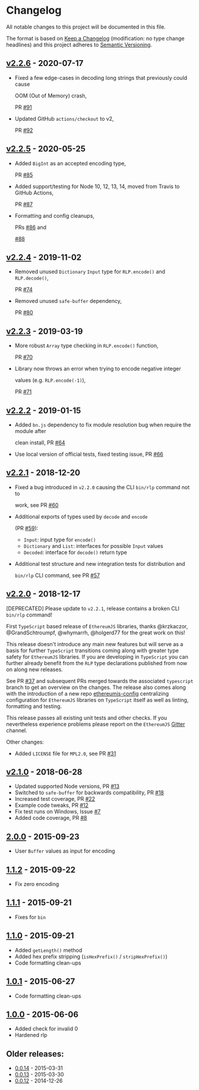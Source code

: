 # Changelog

All notable changes to this project will be documented in this file.

The format is based on [Keep a Changelog](http://keepachangelog.com/en/1.0.0/) \(modification: no type change headlines\) and this project adheres to [Semantic Versioning](http://semver.org/spec/v2.0.0.html).

## [v2.2.6](https://github.com/ethereumjs/rlp/compare/2.2.5...v2.2.6) - 2020-07-17

* Fixed a few edge-cases in decoding long strings that previously could cause

  OOM \(Out of Memory\) crash,

  PR [\#91](https://github.com/ethereumjs/rlp/pull/91)

* Updated GitHub `actions/checkout` to v2,

  PR [\#92](https://github.com/ethereumjs/rlp/pull/92)

## [v2.2.5](https://github.com/ethereumjs/rlp/compare/2.2.4...v2.2.5) - 2020-05-25

* Added `BigInt` as an accepted encoding type,

  PR [\#85](https://github.com/ethereumjs/rlp/pull/85)

* Added support/testing for Node 10, 12, 13, 14, moved from Travis to GitHub Actions,

  PR [\#87](https://github.com/ethereumjs/rlp/pull/87)

* Formatting and config cleanups,

  PRs [\#86](https://github.com/ethereumjs/rlp/pull/86) and

  [\#88](https://github.com/ethereumjs/rlp/pull/88)

## [v2.2.4](https://github.com/ethereumjs/rlp/compare/2.2.3...v2.2.4) - 2019-11-02

* Removed unused `Dictionary` `Input` type for `RLP.encode()` and `RLP.decode()`,

  PR [\#74](https://github.com/ethereumjs/rlp/pull/74)

* Removed unused `safe-buffer` dependency,

  PR [\#80](https://github.com/ethereumjs/rlp/pull/80)

## [v2.2.3](https://github.com/ethereumjs/rlp/compare/2.2.2...v2.2.3) - 2019-03-19

* More robust `Array` type checking in `RLP.encode()` function,

  PR [\#70](https://github.com/ethereumjs/rlp/pull/70)

* Library now throws an error when trying to encode negative integer

  values \(e.g. `RLP.encode(-1)`\),

  PR [\#71](https://github.com/ethereumjs/rlp/pull/70)

## [v2.2.2](https://github.com/ethereumjs/rlp/compare/2.2.1...v2.2.2) - 2019-01-15

* Added `bn.js` dependency to fix module resolution bug when require the module after

  clean install, PR [\#64](https://github.com/ethereumjs/rlp/pull/64)

* Use local version of official tests, fixed testing issue, PR [\#66](https://github.com/ethereumjs/rlp/pull/66)

## [v2.2.1](https://github.com/ethereumjs/rlp/compare/2.2.0...v2.2.1) - 2018-12-20

* Fixed a bug introduced in `v2.2.0` causing the CLI `bin/rlp` command not to

  work, see PR [\#60](https://github.com/ethereumjs/rlp/pull/60)

* Additional exports of types used by `decode` and `encode`

  \(PR [\#59](https://github.com/ethereumjs/rlp/pull/59)\):

  * `Input`: input type for `encode()`
  * `Dictionary` and `List`: interfaces for possible `Input` values
  * `Decoded`: interface for `decode()` return type

* Additional test structure and new integration tests for distribution and

  `bin/rlp` CLI command, see PR [\#57](https://github.com/ethereumjs/rlp/pull/57)

## [v2.2.0](https://github.com/ethereumjs/rlp/compare/2.1.0...v2.2.0) - 2018-12-17

\[DEPRECATED\] Please update to `v2.2.1`, release contains a broken CLI `bin/rlp` command!

First `TypeScript` based release of `EthereumJS` libraries, thanks @krzkaczor, @GrandSchtroumpf, @whymarrh, @holgerd77 for the great work on this!

This release doesn't introduce any main new features but will serve as a basis for further `TypeScript` transitions coming along with greater type safety for `EthereumJS` libraries. If you are developing in `TypeScript` you can further already benefit from the `RLP` type declarations published from now on along new releases.

See PR [\#37](https://github.com/ethereumjs/rlp/pull/37) and subsequent PRs merged towards the associated `typescript` branch to get an overview on the changes. The release also comes along with the introduction of a new repo [ethereumjs-config](https://github.com/ethereumjs/ethereumjs-config) centralizing configuration for `EthereumJS` libraries on `TypeScript` itself as well as linting, formatting and testing.

This release passes all existing unit tests and other checks. If you nevertheless experience problems please report on the `EthereumJS` [Gitter](https://gitter.im/ethereum/ethereumjs) channel.

Other changes:

* Added `LICENSE` file for `MPL2.0`, see PR [\#31](https://github.com/ethereumjs/rlp/pull/31)

## [v2.1.0](https://github.com/ethereumjs/rlp/compare/2.0.0...v2.1.0) - 2018-06-28

* Updated supported Node versions, PR [\#13](https://github.com/ethereumjs/rlp/pull/13)
* Switched to `safe-buffer` for backwards compatibility, PR [\#18](https://github.com/ethereumjs/rlp/pull/18)
* Increased test coverage, PR [\#22](https://github.com/ethereumjs/rlp/pull/22)
* Example code tweaks, PR [\#12](https://github.com/ethereumjs/rlp/pull/12)
* Fix test runs on Windows, Issue [\#7](https://github.com/ethereumjs/rlp/issues/7)
* Added code coverage, PR [\#8](https://github.com/ethereumjs/rlp/pull/8)

## [2.0.0](https://github.com/ethereumjs/rlp/compare/1.1.2...2.0.0) - 2015-09-23

* User `Buffer` values as input for encoding

## [1.1.2](https://github.com/ethereumjs/rlp/compare/1.1.1...1.1.2) - 2015-09-22

* Fix zero encoding

## [1.1.1](https://github.com/ethereumjs/rlp/compare/1.1.0...1.1.1) - 2015-09-21

* Fixes for `bin`

## [1.1.0](https://github.com/ethereumjs/rlp/compare/1.0.1...1.1.0) - 2015-09-21

* Added `getLength()` method
* Added hex prefix stripping \(`isHexPrefix()` / `stripHexPrefix()`\)
* Code formatting clean-ups

## [1.0.1](https://github.com/ethereumjs/rlp/compare/1.0.0...1.0.1) - 2015-06-27

* Code formatting clean-ups

## [1.0.0](https://github.com/ethereumjs/rlp/compare/0.0.14...1.0.0) - 2015-06-06

* Added check for invalid 0
* Hardened rlp

## Older releases:

* [0.0.14](https://github.com/ethereumjs/rlp/compare/0.0.13...0.0.14) - 2015-03-31
* [0.0.13](https://github.com/ethereumjs/rlp/compare/0.0.12...0.0.13) - 2015-03-30
* [0.0.12](https://github.com/ethereumjs/rlp/compare/0.0.11...0.0.12) - 2014-12-26

